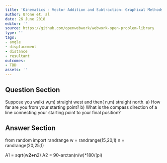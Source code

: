 ```yaml
---
title: 'Kinematics - Vector Addition and Subtraction: Graphical Methods'
author: Urone et. al
date: 26 June 2018
editor: ''
source: https://github.com/openwebwork/webwork-open-problem-library
type: ''
tags:
- angle
- displacement
- distance
- resultant
outcomes:
- TBD
assets: ''
---
```


## Question Section 

Suppose you walk( w,m) straight west and then( n,m) straight north. 
a) How far are you from your starting point?
b) What is the compass direction of a line  connecting your starting point to your final position?

## Answer Section

from random import randrange
w = randrange(15,20,1)
n = randrange(20,25,1)

A1 = sqrt(w**2+n**2)
A2 = 90-arctan(n/w)*180/(pi)